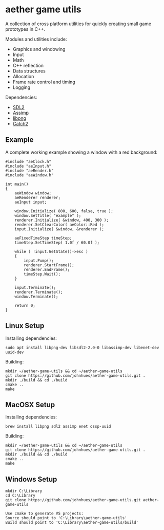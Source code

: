 # aether game utils
A collection of cross platform utilities for quickly creating small game prototypes in C++.

Modules and utilities include:
* Graphics and windowing
* Input
* Math
* C++ reflection
* Data structures
* Allocation
* Frame rate control and timing
* Logging

Dependencies:
* [SDL2](https://www.libsdl.org/)
* [Assimp](https://github.com/assimp/assimp)
* [libpng](http://www.libpng.org/pub/png/)
* [Catch2](https://github.com/catchorg/Catch2)

## Example
A complete working example showing a window with a red background:
```
#include "aeClock.h"
#include "aeInput.h"
#include "aeRender.h"
#include "aeWindow.h"

int main()
{
	aeWindow window;
	aeRenderer renderer;
	aeInput input;
	
	window.Initialize( 800, 600, false, true );
	window.SetTitle( "example" );
	renderer.Initialize( &window, 400, 300 );
	renderer.SetClearColor( aeColor::Red );
	input.Initialize( &window, &renderer );
	
	aeFixedTimeStep timeStep;
	timeStep.SetTimeStep( 1.0f / 60.0f );

	while ( !input.GetState()->esc )
	{
		input.Pump();
		renderer.StartFrame();
		renderer.EndFrame();
		timeStep.Wait();
	}

	input.Terminate();
	renderer.Terminate();
	window.Terminate();

	return 0;
}
```

## Linux Setup
Installing dependencies:
```
sudo apt install libpng-dev libsdl2-2.0-0 libassimp-dev libenet-dev uuid-dev
```
Building:
```
mkdir ~/aether-game-utils && cd ~/aether-game-utils
git clone https://github.com/johnhues/aether-game-utils.git .
mkdir ./build && cd ./build
cmake ..
make
```

## MacOSX Setup
Installing dependencies:
```
brew install libpng sdl2 assimp enet ossp-uuid
```
Building:
```
mkdir ~/aether-game-utils && cd ~/aether-game-utils
git clone https://github.com/johnhues/aether-game-utils.git .
mkdir ./build && cd ./build
cmake ..
make
```

## Windows Setup
```
mkdir C:\Library
cd C:\Library
git clone https://github.com/johnhues/aether-game-utils.git aether-game-utils

Use cmake to generate VS projects:
Source should point to 'C:\Library\aether-game-utils'
Build should point to 'C:\Library\aether-game-utils/build'
```

